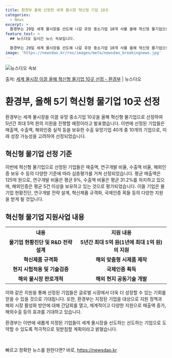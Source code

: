```yaml
---
title: 환경부 올해 선정한 세계 물시장 혁신형 기업 10곳
categories:
  - News
excerpt: >
  환경부는 29일 세계 물시장을 선도해 나갈 유망 중소기업 10개 사를 올해 혁신형 물기업으로 지정했다고 밝혔…
feature_text: >
  ## 뉴스다오 실시간 뉴스 속보입니다.

  환경부는 29일 세계 물시장을 선도해 나갈 유망 중소기업 10개 사를 올해 혁신형 물기업으로 지정했다고 밝혔…
image: 'https://newsdao.kr/res/images/meta/newsdao_breakingnews.jpg'
---
```


![뉴스다오 속보](https://newsdao.kr/res/images/meta/newsdao_breakingnews.jpg)

<p>출처: <a href="https://newsdao.kr/3948" rel="dofollow">세계 물시장 이끌 올해 혁신형 물기업 10곳 선정 - 환경부</a> | 뉴스다오</p>

<h1>환경부, 올해 5기 혁신형 물기업 10곳 선정</h1>

<p data-ke-size="size16">환경부는 세계 물시장을 이끌 유망 중소기업 10곳을 올해 혁신형 물기업으로 선정하여 5년간 최대 5억 원의 지원을 진행할 예정이라고 발표했습니다. 이번에 선정된 기업들은 매출액, 수출액, 해외인증 실적 등을 보유한 수출 유망기업 40개 중 10개의 기업으로, 미래 성장 가능성을 고려하여 선정되었습니다.</p>

<h2 data-ke-size="size26">혁신형 물기업 선정 기준</h2>

<p data-ke-size="size16">이번에 혁신형 물기업으로 선정된 기업들은 매출액, 연구개발 비율, 수출액 비율, 해외인증 보유 수 등의 다양한 기준에 따라 심층평가를 거쳐 선정되었습니다. 평균 매출액은 125억 원으로, 연구개발 비율은 평균 9%, 수출액 비율은 평균 31.2%를 차지하고 있으며, 해외인증은 평균 5건 이상을 보유하고 있는 것으로 평가되었습니다. 이들 기업은 물기업 현황진단, 연구개발 전략 설계, 혁신제품 규격화, 국제인증 획들 등의 다양한 지원을 받게 될 것입니다.</p>

<h2 data-ke-size="size26">혁신형 물기업 지원사업 내용</h2>

<table>
	<tr>
		<th>내용</th>
		<th>지원 내용</th>
	</tr>
	<tr>
		<td style="text-align: center; height: 17px;"><b>물기업 현황진단 및 R&amp;D 전략 설계</b></td>
		<td style="text-align: center; height: 17px;"><b>5년간 최대 5억 원(1년에 최대 1억 원)의 지원</b></td>
	</tr>
	<tr>
		<td style="text-align: center; height: 17px;"><b>혁신제품 규격화</b></td>
		<td style="text-align: center; height: 17px;"><b>해외 맞춤형 시제품 제작</b></td>
	</tr>
	<tr>
		<td style="text-align: center; height: 17px;"><b>현지 시험적용 및 기술검증</b></td>
		<td style="text-align: center; height: 17px;"><b>국제인증 획득</b></td>
	</tr>
	<tr>
		<td style="text-align: center; height: 17px;"><b>해외 물시장 판로개척</b></td>
		<td style="text-align: center; height: 17px;"><b>해외 현지 공동기술 개발</b></td>
	</tr>
</table>

<p data-ke-size="size16">이와 같은 지원을 통해 선정된 기업들은 글로벌 시장에서 더욱 더 성장할 수 있는 기회를 얻을 수 있을 것으로 기대됩니다. 또한, 환경부는 지정된 기업을 대상으로 지원 정책과 해외 시장 활성화 방안에 대해 간담회를 열고, 체계적이고 다양한 지원으로 매출액 증가, 해외수출 등의 효과를 기대하고 있습니다.</p>

<p data-ke-size="size16">환경부는 이번에 새롭게 지정된 기업들이 세계 물시장을 선도하는 선도하는 기업으로 도약할 수 있도록 적극적으로 뒷받침할 계획이라고 밝혔습니다.</p>

<p data-ke-size="size16">&nbsp;</p> 

빠르고 정확한 뉴스를 원한다면? 바로, <a href="https://newsdao.kr" rel="dofollow">https://newsdao.kr</a>


